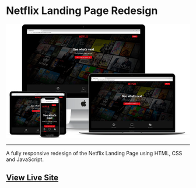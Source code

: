 # Netflix Landing Page Redesign

![Netflix Landing Page](responsive.png)
<hr>

A fully responsive redesign of the Netflix Landing Page using HTML, CSS and JavaScript.

## [View Live Site](https://anthonys1760.github.io/Netflix-Landing-Page/)
